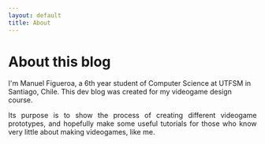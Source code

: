 ```yaml
---
layout: default
title: About
---
```


<div class="post">
	<h1 class="pageTitle">About this blog</h1>
	<!-- <img src="{{ '/assets/img/touring.jpg' | prepend: site.baseurl }}" alt=""> -->
	<p class="intro">I'm Manuel Figueroa, a 6th year student of Computer Science at UTFSM in Santiago, Chile. This dev blog was created for my videogame design course.</p>
	<p align="justify">Its purpose is to show the process of creating different videogame prototypes, and hopefully make some useful tutorials for those who know very little about making videogames, like me.</p>
	
</div>
